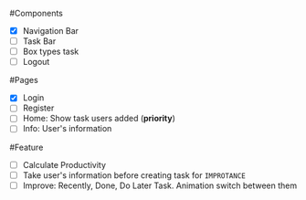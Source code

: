 #Components

- [x] Navigation Bar
- [ ] Task Bar
- [ ] Box types task
- [ ] Logout

#Pages

- [x] Login
- [ ] Register
- [ ] Home: Show task users added (<b>priority</b>)
- [ ] Info: User's information

#Feature

- [ ] Calculate Productivity
- [ ] Take user's information before creating task for `IMPROTANCE`
- [ ] Improve: Recently, Done, Do Later Task. Animation switch between them
